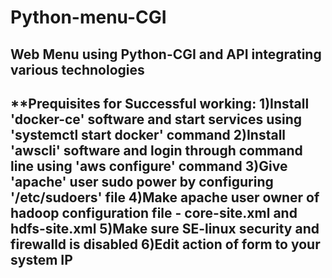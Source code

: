# Python-menu-CGI
Web Menu using Python-CGI and API integrating various technologies
--------------
**Prequisites for Successful working:
1)Install 'docker-ce' software and start services using 'systemctl start docker' command
2)Install 'awscli' software and login through command line using 'aws configure' command
3)Give 'apache' user sudo power by configuring '/etc/sudoers' file
4)Make apache user owner of hadoop configuration file - core-site.xml and hdfs-site.xml
5)Make sure SE-linux security and firewalld is disabled
6)Edit action of form to your system IP
--------------
